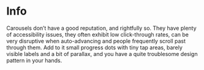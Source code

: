 # Info

Carousels don’t have a good reputation, and rightfully so. They have plenty of accessibility issues, they often exhibit low click-through rates, can be very disruptive when auto-advancing and people frequently scroll past through them. Add to it small progress dots with tiny tap areas, barely visible labels and a bit of parallax, and you have a quite troublesome design pattern in your hands.

